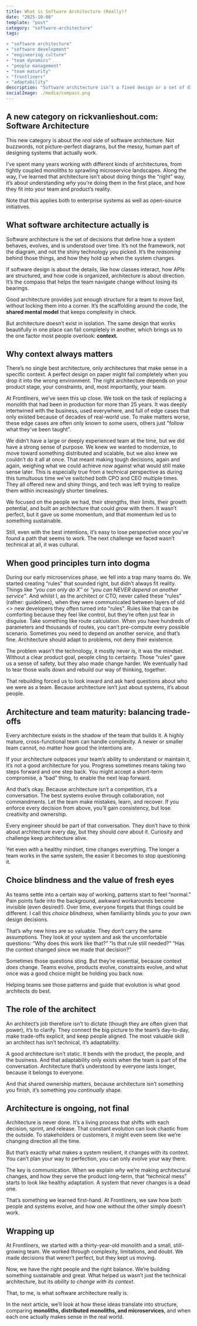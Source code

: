 ```yaml
---
title: What is Software Architecture (Really)?
date: "2025-10-08"
template: "post"
category: "software-architecture"
tags:

- "software architecture"
- "software development"
- "engineering culture"
- "team dynamics"
- "people management"
- "team maturity"
- "frontliners"
- "adaptability"
description: "Software architecture isn’t a fixed design or a set of diagrams, it’s the evolving set of decisions that guide how a system behaves and grows with its team."
socialImage: ./media/compass.png
---
```


## A new category on rickvanlieshout.com: Software Architecture

This new category is about the *real* side of software architecture.
Not buzzwords, not picture-perfect diagrams, but the messy, human part of designing systems that actually work.

I’ve spent many years working with different kinds of architectures, from tightly coupled monoliths to sprawling microservice landscapes. Along the way, I’ve learned that architecture isn’t about doing things the “right” way, it’s about understanding *why* you’re doing them in the first place, and how they fit into your team and product’s reality.

Note that this applies both to enterprise systems as well as open-source initiatives.

## What software architecture actually is

Software architecture is the set of decisions that define how a system behaves, evolves, and is understood over time.
It’s not the framework, not the diagram, and not the shiny technology you picked. It’s the *reasoning* behind those things, and how they hold up when the system changes.

If software design is about the details, like how classes interact, how APIs are structured, and how code is organized, architecture is about direction.
It’s the compass that helps the team navigate change without losing its bearings.

Good architecture provides just enough structure for a team to move fast, without locking them into a corner. It’s the scaffolding around the code, the **shared mental model** that keeps complexity in check.

But architecture doesn’t exist in isolation. The same design that works beautifully in one place can fail completely in another, which brings us to the one factor most people overlook: **context.**

## Why context always matters

There’s no single best architecture, only architectures that make sense in a specific context.
A perfect design on paper might fail completely when you drop it into the wrong environment. The right architecture depends on your product stage, your constraints, and, most importantly, your team.

At Frontliners, we’ve seen this up close.
We took on the task of replacing a monolith that had been in production for more than 25 years. It was deeply intertwined with the business, used everywhere, and full of edge cases that only existed because of decades of real-world use.
To make matters worse, these edge cases are often only known to some users, others just "follow what they've been taught".

We didn’t have a large or deeply experienced team at the time, but we did have a strong sense of purpose.
We knew we wanted to modernize, to move toward something distributed and scalable, but we also knew we couldn’t do it all at once. That meant making tough decisions, again and again, weighing what we could achieve now against what would still make sense later. This is especially true from a technical perspective as during this tumultuous time we've switched both CPO and CEO multiple times. They all offered new and shiny things, and tech was left trying to realize them within increasingly shorter timelines.

We focused on the people we had, their strengths, their limits, their growth potential, and built an architecture that could *grow* with them.
It wasn’t perfect, but it gave us some momentum, and that momentum led us to something sustainable.

Still, even with the best intentions, it’s easy to lose perspective once you’ve found a path that seems to work. The next challenge we faced wasn’t technical at all, it was cultural.

## When good principles turn into dogma

During our early microservices phase, we fell into a trap many teams do.
We started creating “rules” that sounded right, but didn’t always fit reality.
Things like *“you can only do X”* or *“you can NEVER depend on another service”*.
And whilst I, as the architect or CTO, never called these "rules" (rather: guidelines), when they were communicated between layers of old <> new developers they often turned into "rules".
Rules like that can be comforting because they feel like control, but they’re often just fear in disguise.
Take something like route calculation. When you have hundreds of parameters and thousands of routes, you can’t pre-compute every possible scenario. Sometimes you need to depend on another service, and that’s fine. Architecture should adapt to problems, not deny their existence.

The problem wasn’t the technology, it mostly never is, it was the mindset.
Without a clear product goal, people cling to certainty. Those “rules” gave us a sense of safety, but they also made change harder. We eventually had to tear those walls down and rebuild our way of thinking, together.

That rebuilding forced us to look inward and ask hard questions about who we were as a team. Because architecture isn’t just about systems, it’s about people.

## Architecture and team maturity: balancing trade-offs

Every architecture exists in the shadow of the team that builds it.
A highly mature, cross-functional team can handle complexity. A newer or smaller team cannot, no matter how good the intentions are.

If your architecture outpaces your team’s ability to understand or maintain it, it’s not a good architecture for you.
Progress sometimes means taking two steps forward and one step back. You might accept a short-term compromise, a “bad” thing, to enable the next leap forward.

And that’s okay.
Because architecture isn’t a competition, it’s a conversation. The best systems evolve through collaboration, not commandments.
Let the team make mistakes, learn, and recover. If you enforce every decision from above, you’ll gain consistency, but lose creativity and ownership.

Every engineer should be part of that conversation. They don’t have to think about architecture every day, but they should *care* about it. Curiosity and challenge keep architecture alive.

Yet even with a healthy mindset, time changes everything. The longer a team works in the same system, the easier it becomes to stop questioning it.

## Choice blindness and the value of fresh eyes

As teams settle into a certain way of working, patterns start to feel “normal.”
Pain points fade into the background, awkward workarounds become invisible (even desired!). Over time, everyone forgets that things could be different. I call this *choice blindness*, when familiarity blinds you to your own design decisions.

That’s why new hires are so valuable.
They don’t carry the same assumptions. They look at your system and ask the uncomfortable questions:
“Why does this work like that?”
“Is that rule still needed?”
“Has the context changed since we made that decision?”

Sometimes those questions sting. But they’re essential, because context *does* change.
Teams evolve, products evolve, constraints evolve, and what once was a good choice might be holding you back now.

Helping teams see those patterns and guide that evolution is what good architects do best.

## The role of the architect

An architect’s job therefore isn’t to dictate (though they are often given that power), it’s to clarify.
They connect the big picture to the team’s day-to-day, make trade-offs explicit, and keep people aligned. The most valuable skill an architect has isn’t technical, it’s adaptability.

A good architecture isn’t static. It bends with the product, the people, and the business.
And that adaptability only exists when the team is part of the conversation.
Architecture that’s understood by everyone lasts longer, because it belongs to everyone.

And that shared ownership matters, because architecture isn’t something you finish, it’s something you *continually* shape.

## Architecture is ongoing, not final

Architecture is never done. It’s a living process that shifts with each decision, sprint, and release.
That constant evolution can look chaotic from the outside. To stakeholders or customers, it might even seem like we’re changing direction all the time.

But that’s exactly what makes a system resilient, it changes with its context.
You can’t plan your way to perfection, you can only *evolve* your way there.

The key is communication. When we explain *why* we’re making architectural changes, and how they serve the product long-term, that “technical mess” starts to look like healthy adaptation.
A system that never changes is a dead one.

That’s something we learned first-hand. At Frontliners, we saw how both people and systems evolve, and how one without the other simply doesn’t work.

## Wrapping up

At Frontliners, we started with a thirty-year-old monolith and a small, still-growing team.
We worked through complexity, limitations, and doubt. We made decisions that weren’t perfect, but they kept us moving.

Now, we have the right people and the right balance.
We’re building something sustainable and great. What helped us wasn’t just the technical architecture, but its *ability to change with its context*.

That, to me, is what software architecture really is.

In the next article, we’ll look at how these ideas translate into structure, comparing **monoliths, distributed monoliths, and microservices**, and when each one actually makes sense in the real world.
